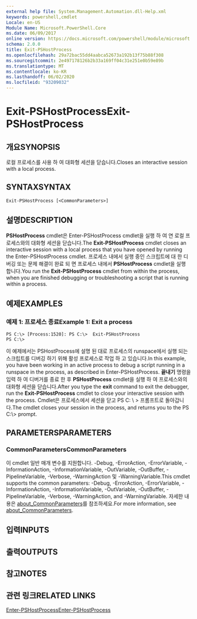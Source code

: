 ```yaml
---
external help file: System.Management.Automation.dll-Help.xml
keywords: powershell,cmdlet
Locale: en-US
Module Name: Microsoft.PowerShell.Core
ms.date: 06/09/2017
online version: https://docs.microsoft.com/powershell/module/microsoft.powershell.core/exit-pshostprocess?view=powershell-5.1&WT.mc_id=ps-gethelp
schema: 2.0.0
title: Exit-PSHostProcess
ms.openlocfilehash: 29a72bac55dd4aabca52673a192b13f75b88f308
ms.sourcegitcommit: 2e497178126b2b33a169ff04c31e251e0b59e89b
ms.translationtype: MT
ms.contentlocale: ko-KR
ms.lasthandoff: 06/02/2020
ms.locfileid: "93209032"
---
```

# <span data-ttu-id="5b09d-103">Exit-PSHostProcess</span><span class="sxs-lookup"><span data-stu-id="5b09d-103">Exit-PSHostProcess</span></span>

## <span data-ttu-id="5b09d-104">개요</span><span class="sxs-lookup"><span data-stu-id="5b09d-104">SYNOPSIS</span></span>
<span data-ttu-id="5b09d-105">로컬 프로세스를 사용 하 여 대화형 세션을 닫습니다.</span><span class="sxs-lookup"><span data-stu-id="5b09d-105">Closes an interactive session with a local process.</span></span>

## <span data-ttu-id="5b09d-106">SYNTAX</span><span class="sxs-lookup"><span data-stu-id="5b09d-106">SYNTAX</span></span>

```
Exit-PSHostProcess [<CommonParameters>]
```

## <span data-ttu-id="5b09d-107">설명</span><span class="sxs-lookup"><span data-stu-id="5b09d-107">DESCRIPTION</span></span>
<span data-ttu-id="5b09d-108">**PSHostProcess** cmdlet은 Enter-PSHostProcess cmdlet을 실행 하 여 연 로컬 프로세스와의 대화형 세션을 닫습니다.</span><span class="sxs-lookup"><span data-stu-id="5b09d-108">The **Exit-PSHostProcess** cmdlet closes an interactive session with a local process that you have opened by running the Enter-PSHostProcess cmdlet.</span></span>
<span data-ttu-id="5b09d-109">프로세스 내에서 실행 중인 스크립트에 대 한 디버깅 또는 문제 해결이 완료 되 면 프로세스 내에서 **PSHostProcess** cmdlet을 실행 합니다.</span><span class="sxs-lookup"><span data-stu-id="5b09d-109">You run the **Exit-PSHostProcess** cmdlet from within the process, when you are finished debugging or troubleshooting a script that is running within a process.</span></span>

## <span data-ttu-id="5b09d-110">예제</span><span class="sxs-lookup"><span data-stu-id="5b09d-110">EXAMPLES</span></span>

### <span data-ttu-id="5b09d-111">예제 1: 프로세스 종료</span><span class="sxs-lookup"><span data-stu-id="5b09d-111">Example 1: Exit a process</span></span>

```
PS C:\> [Process:1520]: PS C:\>  Exit-PSHostProcess
PS C:\>
```

<span data-ttu-id="5b09d-112">이 예제에서는 PSHostProcess에 설명 된 대로 프로세스의 runspace에서 실행 되는 스크립트를 디버깅 하기 위해 활성 프로세스로 작업 하 고 있습니다.</span><span class="sxs-lookup"><span data-stu-id="5b09d-112">In this example, you have been working in an active process to debug a script running in a runspace in the process, as described in Enter-PSHostProcess.</span></span>
<span data-ttu-id="5b09d-113">**끝내기** 명령을 입력 하 여 디버거를 종료 한 후 **PSHostProcess** cmdlet을 실행 하 여 프로세스와의 대화형 세션을 닫습니다.</span><span class="sxs-lookup"><span data-stu-id="5b09d-113">After you type the **exit** command to exit the debugger, run the **Exit-PSHostProcess** cmdlet to close your interactive session with the process.</span></span>
<span data-ttu-id="5b09d-114">Cmdlet은 프로세스에서 세션을 닫고 PS C: \\ \> 프롬프트로 돌아갑니다.</span><span class="sxs-lookup"><span data-stu-id="5b09d-114">The cmdlet closes your session in the process, and returns you to the PS C:\\\> prompt.</span></span>

## <span data-ttu-id="5b09d-115">PARAMETERS</span><span class="sxs-lookup"><span data-stu-id="5b09d-115">PARAMETERS</span></span>

### <span data-ttu-id="5b09d-116">CommonParameters</span><span class="sxs-lookup"><span data-stu-id="5b09d-116">CommonParameters</span></span>
<span data-ttu-id="5b09d-117">이 cmdlet 일반 매개 변수를 지원합니다. -Debug, -ErrorAction, -ErrorVariable, -InformationAction, -InformationVariable, -OutVariable, -OutBuffer, -PipelineVariable, -Verbose, -WarningAction 및 -WarningVariable.</span><span class="sxs-lookup"><span data-stu-id="5b09d-117">This cmdlet supports the common parameters: -Debug, -ErrorAction, -ErrorVariable, -InformationAction, -InformationVariable, -OutVariable, -OutBuffer, -PipelineVariable, -Verbose, -WarningAction, and -WarningVariable.</span></span> <span data-ttu-id="5b09d-118">자세한 내용은 [about_CommonParameters](https://go.microsoft.com/fwlink/?LinkID=113216)를 참조하세요.</span><span class="sxs-lookup"><span data-stu-id="5b09d-118">For more information, see [about_CommonParameters](https://go.microsoft.com/fwlink/?LinkID=113216).</span></span>

## <span data-ttu-id="5b09d-119">입력</span><span class="sxs-lookup"><span data-stu-id="5b09d-119">INPUTS</span></span>

## <span data-ttu-id="5b09d-120">출력</span><span class="sxs-lookup"><span data-stu-id="5b09d-120">OUTPUTS</span></span>

## <span data-ttu-id="5b09d-121">참고</span><span class="sxs-lookup"><span data-stu-id="5b09d-121">NOTES</span></span>

## <span data-ttu-id="5b09d-122">관련 링크</span><span class="sxs-lookup"><span data-stu-id="5b09d-122">RELATED LINKS</span></span>

[<span data-ttu-id="5b09d-123">Enter-PSHostProcess</span><span class="sxs-lookup"><span data-stu-id="5b09d-123">Enter-PSHostProcess</span></span>](Enter-PSHostProcess.md)
